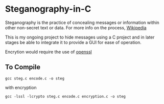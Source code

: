 # Steganography-in-C

Steganography is the practice of concealing messages or information within other non-secret text or data. 
For more info on the process,
[Wikipedia](https://en.wikipedia.org/wiki/Steganography)

This is my ongoing project to hide messages using a C project and in later stages be able to integrate it to provide a GUI for ease of operation.

Encrytion would require the use of [openssl](https://www.openssl.org/)
## To Compile

```gcc steg.c encode.c -o steg```

with encryption

```gcc -lssl -lcrypto steg.c encode.c encryption.c -o steg```
